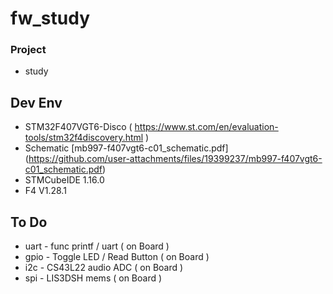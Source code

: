 # fw_study

### Project
- study

## Dev Env
- STM32F407VGT6-Disco ( https://www.st.com/en/evaluation-tools/stm32f4discovery.html )
- Schematic [mb997-f407vgt6-c01_schematic.pdf] (https://github.com/user-attachments/files/19399237/mb997-f407vgt6-c01_schematic.pdf)
- STMCubeIDE 1.16.0
- F4 V1.28.1



## To Do
- uart - func printf / uart ( on Board )
- gpio - Toggle LED / Read Button ( on Board )
- i2c - CS43L22 audio ADC ( on Board )
- spi - LIS3DSH mems ( on Board )

  
